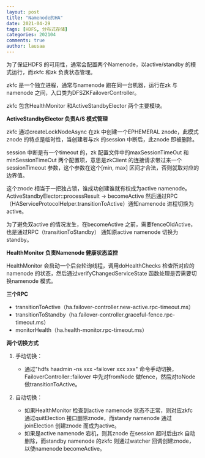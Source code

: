 ```yaml
---
layout: post
title: "Namenode的HA"
date: 2021-04-29
tags: [HDFS, 分布式存储]
categories: 202104
comments: true
author: lausaa
---
```


为了保证HDFS 的可用性，通常会配置两个Namenode，以active/standby 的模式运行，而zkfc 和zk 负责状态管理。

zkfc 是一个独立进程，通常与namenode 跑在同一台机器，运行在zk 与namenode 之间，入口类为DFSZKFailoverController。

zkfc 包含HealthMonitor 和ActiveStandbyElector 两个主要模块。

**ActiveStandbyElector 负责A/S 模式管理**

zkfc 通过createLockNodeAsync 在zk 中创建一个EPHEMERAL znode，此模式znode 的特点是临时性，当创建者与zk 的session 中断后，此znode 即被删除。

session 中断是有一个timeout 的，zk 配置文件中的maxSessionTimeOut 和minSessionTimeOut 两个配置项，意思是zkClient 的连接请求带过来一个sessionTimeout 参数，这个参数在这个[min, max] 区间才合法，否则就取对应的边界值。

这个znode 相当于一把独占锁，谁成功创建谁就有权成为active namenode。ActiveStandbyElector::processResult -> becomeActive 然后通过RPC（HAServiceProtocolHelper.transitionToActive）通知namenode 进程切换为active。

为了避免双active 的情况发生，在becomeActive 之前，需要fenceOldActive，也是通过RPC（transitionToStandby） 通知原active namenode 切换为standby。

**HealthMonitor 负责Namenode 健康状态监控**

HealthMonitor 会启动一个后台轮询线程，调用doHealthChecks 检查所对应的namenode 的状态，然后通过verifyChangedServiceState 函数处理是否需要切换namenode 模式。

**三个RPC**

- transitionToActive（ha.failover-controller.new-active.rpc-timeout.ms）
- transitionToStandby（ha.failover-controller.graceful-fence.rpc-timeout.ms）
- monitorHealth（ha.health-monitor.rpc-timeout.ms）

**两个切换方式**

1. 手动切换：
    - 通过"hdfs haadmin -ns xxx -failover xxx xxx" 命令手动切换，FailoverController::failover 中先对fromNode 做fence，然后对toNode 做transitionToActive。

2. 自动切换：
    - 如果HealthMonitor 检查到active namenode 状态不正常，则对应zkfc 通过quitElection 接口删除znode，而standy namenode 通过joinElection 创建znode 而成为active。
    - 如果是active namenode 宕机，则其znode 在session 超时后由zk 自动删除，而standby namenode 的zkfc 则通过watcher 回调创建znode，以使namenode becomeActive。
